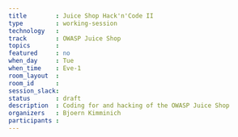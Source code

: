 ```yaml
---
title        : Juice Shop Hack'n'Code II
type         : working-session
technology   :
track        : OWASP Juice Shop
topics       :
featured     : no
when_day     : Tue
when_time    : Eve-1
room_layout  :
room_id      :
session_slack:
status       : draft
description  : Coding for and hacking of the OWASP Juice Shop
organizers   : Bjoern Kimminich
participants :
---
```


<!--(add intro)

## WHY

(...)

## What

(...)

## Outcomes

(...)

## References

(...)

## Previous-->
